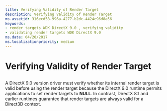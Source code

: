 ```yaml
---
title: Verifying Validity of Render Target
description: Verifying Validity of Render Target
ms.assetid: 316ecd58-996a-4277-b2dc-4424c96d8a56
keywords:
- render targets WDK DirectX 9.0 , verifying validity
- validating render targets WDK DirectX 9.0
ms.date: 04/20/2017
ms.localizationpriority: medium
---
```


# Verifying Validity of Render Target


## <span id="ddk_verifying_validity_of_render_target_gg"></span><span id="DDK_VERIFYING_VALIDITY_OF_RENDER_TARGET_GG"></span>


A DirectX 9.0 version driver must verify whether its internal render target is valid before using the render target because the DirectX 9.0 runtime permits applications to set render targets to **NULL**. In contrast, DirectX 8.1 and earlier runtimes guarantee that render targets are always valid for a Direct3D context.

 

 





